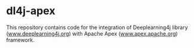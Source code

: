 # dl4j-apex

This repository contains code for the integration of Deeplearning4j library (www.deeplearning4j.org) with Apache Apex (www.apex.apache.org) framework.
